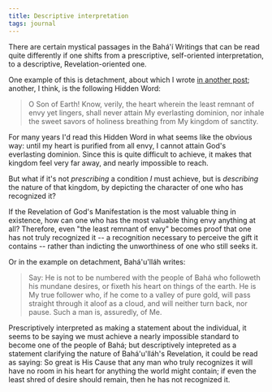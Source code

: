 ```yaml
---
title: Descriptive interpretation
tags: journal
---
```


There are certain mystical passages in the Bahá'í Writings that can be read
quite differently if one shifts from a prescriptive, self-oriented
interpretation, to a descriptive, Revelation-oriented one.

One example of this is detachment, about which I
wrote [in another post](/2005/02/detachment-and-desire/); another, I think, is
the following Hidden Word:

> O Son of Earth! Know, verily, the heart wherein the least remnant of envy
  yet lingers, shall never attain My everlasting dominion, nor inhale the
  sweet savors of holiness breathing from My kingdom of sanctity.

For many years I'd read this Hidden Word in what seems like the obvious way:
until my heart is purified from all envy, I cannot attain God's everlasting
dominion. Since this is quite difficult to achieve, it makes that kingdom feel
very far away, and nearly impossible to reach.

But what if it's not *prescribing* a condition *I* must achieve, but is
*describing* the nature of that kingdom, by depicting the character of one who
has recognized it?

If the Revelation of God's Manifestation is the most valuable thing in
existence, how can one who has the most valuable thing envy anything at all?
Therefore, even "the least remnant of envy" becomes proof that one has not
truly recognized it -- a recognition necessary to perceive the gift it
contains -- rather than indicting the unworthiness of one who still seeks it.

Or in the example on detachment, Bahá'u'lláh writes:

> Say: He is not to be numbered with the people of Bahá who followeth his
  mundane desires, or fixeth his heart on things of the earth. He is My true
  follower who, if he come to a valley of pure gold, will pass straight
  through it aloof as a cloud, and will neither turn back, nor pause. Such a
  man is, assuredly, of Me.
  
Prescriptively interpreted as making a statement about the individual, it
seems to be saying we must achieve a nearly impossible standard to become one
of the people of Bahá; but descriptively intepreted as a statement clarifying
the nature of Bahá'u'lláh's Revelation, it could be read as saying: So great
is His Cause that any man who truly recognizes it will have no room in his
heart for anything the world might contain; if even the least shred of desire
should remain, then he has not recognized it.
